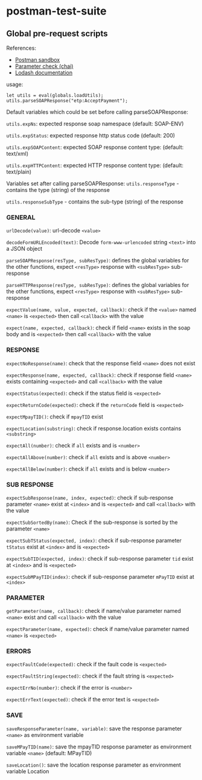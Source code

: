 # postman-test-suite

## Global pre-request scripts

References:

- [Postman sandbox](https://www.getpostman.com/docs/v6/postman/scripts/postman_sandbox)
- [Parameter check (chai)](http://www.chaijs.com/api/bdd/)
- [Lodash documentation](https://lodash.com/docs/4.17.10)

usage:

```
let utils = eval(globals.loadUtils);
utils.parseSOAPResponse("etp:AcceptPayment");
```

Default variables which could be set before calling parseSOAPResponse:

`utils.expNs`: expected response soap namespace (default: SOAP-ENV)

`utils.expStatus`: expected response http status code (default: 200)

`utils.expSOAPContent`: expected SOAP response content type: (default: text/xml)

`utils.expHTTPContent`: expected HTTP response content type: (default: text/plain)

Variables set after calling parseSOAPResponse:
`utils.responseType` - contains the type (string) of the response

`utils.responseSubType` - contains the sub-type (string) of the response

### GENERAL

`urlDecode(value)`: url-decode `<value>`

`decodeFormURLEncoded(text)`: Decode `form-www-urlencoded` string `<text>` into a JSON object

`parseSOAPResponse(resType, subResType)`: defines the global variables for the other functions, expect `<resType>` response with `<subResType>` sub-response

`parseHTTPResponse(resType, subResType)`: defines the global variables for the other functions, expect `<resType>` response with `<subResType>` sub-response

`expectValue(name, value, expected, callback)`: check if the `<value>` named `<name>` is `<expected>` then call `<callback>` with the value

`expect(name, expected, callback)`: check if field `<name>` exists in the soap body and is `<expected>` then call `<callback>` with the value

### RESPONSE

`expectNoResponse(name)`: check that the response field `<name>` does not exist

`expectResponse(name, expected, callback)`: check if response field `<name>` exists containing `<expected>` and call `<callback>` with the value

`expectStatus(expected)`: check if the status field is `<expected>`

`expectReturnCode(expected)`: check if the `returnCode` field is `<expected>`

`expectMpayTID()`: check if `mpayTID` exist

`expectLocation(substring)`: check if response.location exists contains `<substring>`

`expectAll(number)`: check if `all` exists and is `<number>`

`expectAllAbove(number)`: check if `all` exists and is above `<number>`

`expectAllBelow(number)`: check if `all` exists and is below `<number>`

### SUB RESPONSE

`expectSubResponse(name, index, expected)`: check if sub-response parameter `<name>` exist at `<index>` and is `<expected>` and call `<callback>` with the value

`expectSubSortedBy(name)`: Check if the sub-response is sorted by the parameter `<name>`

`expectSubTStatus(expected, index)`: check if sub-response parameter `tStatus` exist at `<index>` and is `<expected>`

`expectSubTID(expected, index)`: check if sub-response parameter `tid` exist at `<index>` and is `<expected>`

`expectSubMPayTID(index)`: check if sub-response parameter `mPayTID` exist at `<index>`

### PARAMETER

`getParameter(name, callback)`: check if name/value parameter named `<name>` exist and call `<callback>` with the value

`expectParameter(name, expected)`: check if name/value parameter named `<name>` is `<expected>`

### ERRORS

`expectFaultCode(expected)`: check if the fault code is `<expected>`

`expectFaultString(expected)`: check if the fault string is `<expected>`

`expectErrNo(number)`: check if the error is `<number>`

`expectErrText(expected)`: check if the error text is `<expected>`

### SAVE

`saveResponseParameter(name, variable)`: save the response parameter `<name>` as environment variable <variable>

`saveMPayTID(name)`: save the mpayTID response parameter as environment variable `<name>` (default: MPayTID)

`saveLocation()`: save the location response parameter as environment variable Location
